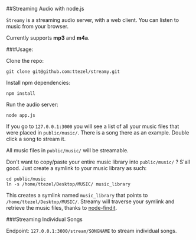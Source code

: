 ##Streaming Audio with node.js

`Streamy` is a streaming audio server, with a web client. You can listen to music from your browser.

Currently supports **mp3** and **m4a**.

###Usage:

Clone the repo:

	git clone git@github.com:ttezel/streamy.git
	
Install npm dependencies:

	npm install
	
Run the audio server:
	
	node app.js

If you go to `127.0.0.1:3000` you will see a list of all your music files that were placed in `public/music/`. There is a song there as an example. Double click a song to stream it.

All music files in `public/music/` will be streamable.

Don't want to copy/paste your entire music library into `public/music/` ? S'all good. Just create a symlink to your music library as such:

	cd public/music
	ln -s /home/ttezel/Desktop/MUSIC/ music_library
	
This creates a symlink named `music_library` that points to `/home/ttezel/Desktop/MUSIC/`. Streamy will traverse your symlink and retrieve the music files, thanks to [node-findit](https://github.com/substack/node-findit).

###Streaming Individual Songs

Endpoint: `127.0.0.1:3000/stream/SONGNAME` to stream individual songs.


